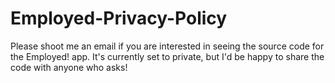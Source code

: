 # Employed-Privacy-Policy

Please shoot me an email if you are interested in seeing the source code for the Employed! app. It's currently set to private, but I'd be happy to share the code with anyone who asks! 
